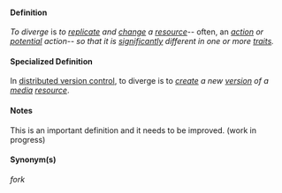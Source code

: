 #### Definition

*To diverge* is *to [replicate](https://github.com/gcassel/Modular-Organization-Terminology/blob/master/terms/replicate.md) and [change](https://github.com/gcassel/Modular-Organization-Terminology/blob/master/terms/change.md) a [resource](https://github.com/gcassel/Modular-Organization-Terminology/blob/master/terms/resource.md)--* often, an *[action](https://github.com/gcassel/Modular-Organization-Terminology/blob/master/terms/act.md) or [potential](https://github.com/gcassel/Modular-Organization-Terminology/blob/master/terms/potential.md) action-- so that it is [significantly](https://github.com/gcassel/Modular-Organization-Terminology/blob/master/terms/significance.md) different in one or more [traits](https://github.com/gcassel/Modular-Organization-Terminology/blob/master/terms/trait.md).* 

#### Specialized Definition

In [distributed version control](https://github.com/gcassel/Modular-Organization-Terminology/blob/master/terms/distributed-version-control.md), to diverge is to *[create](https://github.com/gcassel/Modular-Organization-Terminology/blob/master/terms/create.md) a new [version](https://github.com/gcassel/Modular-Organization-Terminology/blob/master/terms/version.md) of a [media](https://github.com/gcassel/Modular-Organization-Terminology/blob/master/terms/media.md) [resource](https://github.com/gcassel/Modular-Organization-Terminology/blob/master/terms/resource.md)*.

#### Notes

This is an important definition and it needs to be improved. (work in progress)

#### Synonym(s)

*fork*
